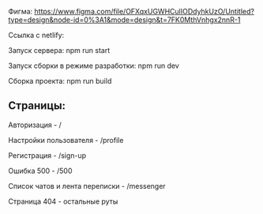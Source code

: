 Фигма: https://www.figma.com/file/OFXqxUGWHCulIODdyhkUzO/Untitled?type=design&node-id=0%3A1&mode=design&t=7FK0MthVnhgx2nnR-1

Ссылка с netlify: 

Запуск сервера: npm run start

Запуск сборки в режиме разработки: npm run dev

Сборка проекта: npm run build

## Страницы:

Авторизация - /

Настройки пользователя - /profile

Регистрация - /sign-up

Ошибка 500 - /500

Список чатов и лента переписки - /messenger

Страница 404 - остальные руты
